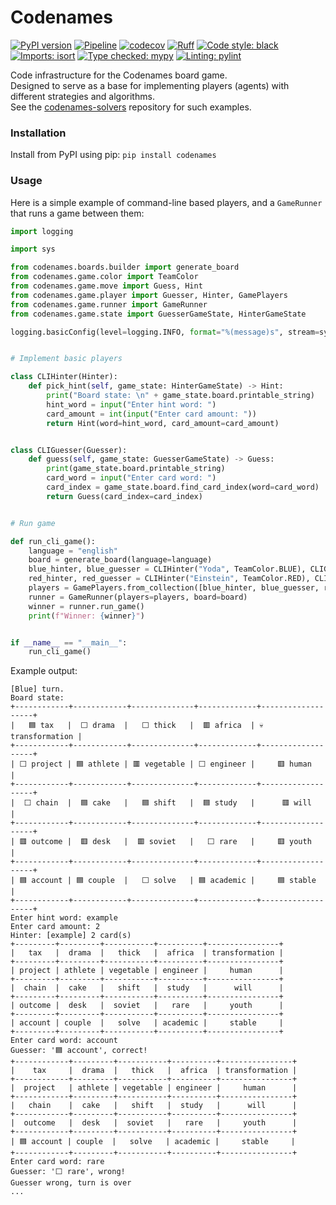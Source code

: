 # Codenames

[![PyPI version](https://badge.fury.io/py/codenames.svg)](https://badge.fury.io/py/codenames)
[![Pipeline](https://github.com/asaf-kali/codenames/actions/workflows/pipeline.yml/badge.svg)](https://github.com/asaf-kali/codenames/actions/workflows/pipeline.yml)
[![codecov](https://codecov.io/github/asaf-kali/codenames/graph/badge.svg?token=HET5E8P1UK)](https://codecov.io/github/asaf-kali/codenames)
[![Ruff](https://img.shields.io/endpoint?url=https://raw.githubusercontent.com/astral-sh/ruff/main/assets/badge/v2.json)](https://github.com/astral-sh/ruff)
[![Code style: black](https://img.shields.io/badge/code%20style-black-111111.svg)](https://github.com/psf/black)
[![Imports: isort](https://img.shields.io/badge/imports-isort-%231674b1)](https://pycqa.github.io/isort/)
[![Type checked: mypy](https://img.shields.io/badge/type%20check-mypy-22aa11)](http://mypy-lang.org/)
[![Linting: pylint](https://img.shields.io/badge/linting-pylint-22aa11)](https://github.com/pylint-dev/pylint)

Code infrastructure for the Codenames board game. \
Designed to serve as a base for implementing players (agents) with different strategies and algorithms. \
See the [codenames-solvers](https://github.com/asaf-kali/codenames-solvers) repository for such examples.


### Installation

Install from PyPI using pip: `pip install codenames`

### Usage
Here is a simple example of command-line based players, and a `GameRunner` that runs a game between them:

```python
import logging

import sys

from codenames.boards.builder import generate_board
from codenames.game.color import TeamColor
from codenames.game.move import Guess, Hint
from codenames.game.player import Guesser, Hinter, GamePlayers
from codenames.game.runner import GameRunner
from codenames.game.state import GuesserGameState, HinterGameState

logging.basicConfig(level=logging.INFO, format="%(message)s", stream=sys.stdout)


# Implement basic players

class CLIHinter(Hinter):
    def pick_hint(self, game_state: HinterGameState) -> Hint:
        print("Board state: \n" + game_state.board.printable_string)
        hint_word = input("Enter hint word: ")
        card_amount = int(input("Enter card amount: "))
        return Hint(word=hint_word, card_amount=card_amount)


class CLIGuesser(Guesser):
    def guess(self, game_state: GuesserGameState) -> Guess:
        print(game_state.board.printable_string)
        card_word = input("Enter card word: ")
        card_index = game_state.board.find_card_index(word=card_word)
        return Guess(card_index=card_index)


# Run game

def run_cli_game():
    language = "english"
    board = generate_board(language=language)
    blue_hinter, blue_guesser = CLIHinter("Yoda", TeamColor.BLUE), CLIGuesser("Luke", TeamColor.BLUE)
    red_hinter, red_guesser = CLIHinter("Einstein", TeamColor.RED), CLIGuesser("Newton", TeamColor.RED)
    players = GamePlayers.from_collection([blue_hinter, blue_guesser, red_hinter, red_guesser])
    runner = GameRunner(players=players, board=board)
    winner = runner.run_game()
    print(f"Winner: {winner}")


if __name__ == "__main__":
    run_cli_game()
```
Example output:
```
[Blue] turn.
Board state:
+------------+------------+--------------+-------------+-------------------+
|   ‎🟦 tax   |  ‎⬜ drama  |   ‎⬜ thick   |  ‎🟥 africa  | ‎💀 transformation |
+------------+------------+--------------+-------------+-------------------+
| ‎⬜ project | ‎🟦 athlete | ‎🟥 vegetable | ‎⬜ engineer |     ‎🟥 human      |
+------------+------------+--------------+-------------+-------------------+
|  ‎⬜ chain  |  ‎🟦 cake   |   ‎🟦 shift   |  ‎🟦 study   |      ‎🟥 will      |
+------------+------------+--------------+-------------+-------------------+
| ‎🟥 outcome |  ‎🟥 desk   |  ‎🟥 soviet   |   ‎⬜ rare   |     ‎🟥 youth      |
+------------+------------+--------------+-------------+-------------------+
| ‎🟦 account | ‎🟦 couple  |   ‎⬜ solve   | ‎🟦 academic |     ‎🟦 stable     |
+------------+------------+--------------+-------------+-------------------+
Enter hint word: example
Enter card amount: 2
Hinter: [example] 2 card(s)
+---------+---------+-----------+----------+----------------+
|   ‎tax   |  ‎drama  |   ‎thick   |  ‎africa  | ‎transformation |
+---------+---------+-----------+----------+----------------+
| ‎project | ‎athlete | ‎vegetable | ‎engineer |     ‎human      |
+---------+---------+-----------+----------+----------------+
|  ‎chain  |  ‎cake   |   ‎shift   |  ‎study   |      ‎will      |
+---------+---------+-----------+----------+----------------+
| ‎outcome |  ‎desk   |  ‎soviet   |   ‎rare   |     ‎youth      |
+---------+---------+-----------+----------+----------------+
| ‎account | ‎couple  |   ‎solve   | ‎academic |     ‎stable     |
+---------+---------+-----------+----------+----------------+
Enter card word: account
Guesser: '🟦 account', correct!
+------------+---------+-----------+----------+----------------+
|    ‎tax     |  ‎drama  |   ‎thick   |  ‎africa  | ‎transformation |
+------------+---------+-----------+----------+----------------+
|  ‎project   | ‎athlete | ‎vegetable | ‎engineer |     ‎human      |
+------------+---------+-----------+----------+----------------+
|   ‎chain    |  ‎cake   |   ‎shift   |  ‎study   |      ‎will      |
+------------+---------+-----------+----------+----------------+
|  ‎outcome   |  ‎desk   |  ‎soviet   |   ‎rare   |     ‎youth      |
+------------+---------+-----------+----------+----------------+
| ‎🟦 account | ‎couple  |   ‎solve   | ‎academic |     ‎stable     |
+------------+---------+-----------+----------+----------------+
Enter card word: rare
Guesser: '⬜ rare', wrong!
Guesser wrong, turn is over
...
```
